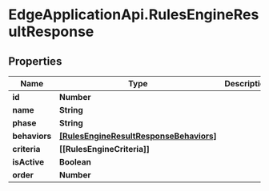 # EdgeApplicationApi.RulesEngineResultResponse

## Properties

Name | Type | Description | Notes
------------ | ------------- | ------------- | -------------
**id** | **Number** |  | 
**name** | **String** |  | 
**phase** | **String** |  | 
**behaviors** | [**[RulesEngineResultResponseBehaviors]**](RulesEngineResultResponseBehaviors.md) |  | [optional] 
**criteria** | **[[RulesEngineCriteria]]** |  | 
**isActive** | **Boolean** |  | 
**order** | **Number** |  | 


